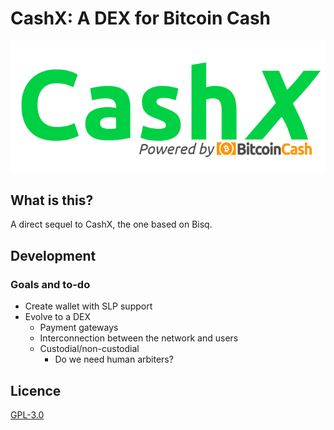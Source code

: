 # CashX: A DEX for Bitcoin Cash 
   ![CashX_Logo](https://github.com/emilews/cashx2/blob/master/desktop/src/main/resources/images/cashX_logo_V3_big.png)
## What is this?
   A direct sequel to CashX, the one based on Bisq.
## Development
   ### Goals and to-do
   * Create wallet with SLP support
   * Evolve to a DEX
     * Payment gateways
     * Interconnection between the network and users
     * Custodial/non-custodial
       * Do we need human arbiters?
  
## Licence
   [GPL-3.0](https://github.com/emilews/cashx2/blob/master/LICENSE)